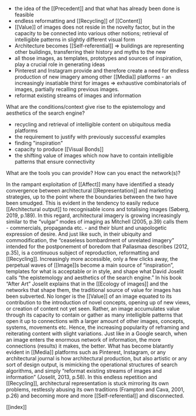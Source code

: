 - the idea of the [[Precedent]] and that what has already been done is feasible 
- endless reformatting and [[Recycling]] of [[Content]]
- [[Value]] of images does not reside in the novelty factor, but in the capacity to be connected into various other notions; retrieval of intelligible patterns in slightly different visual form 
- Architecture becomes [[Self-referential]] => buildings are representing other buildings, transferring their history and myths to the new
- all those images, as templates, prototypes and sources of inspiration, play a crucial role in generating ideas 
- Pinterest and Instagram provide and therefore create a need for endless production of new imagery among other [[Media]] platforms - an increasingly insatiable thirst for images => exhaustive combinatorials of images, partially recalling previous images.
-  reformat existing streams of images and information

What are the conditions/context give rise to the epistemology and aesthetics of the search engine? 
- recycling and retrieval of intelligible content on ubiquitous media platforms
- the requirement to justify with previously successful examples 
- finding "inspiration" 
- capacity to produce [[Visual Bonds]]
- the shifting value of images which now have to contain intelligible patterns that ensure connectivity 
 
What are the tools you can provide? How can you enact the network(s)?

In the rampant exploitation of [[Affect]] many have identified a steady convergence between architectural [[Representation]] and marketing strategies, up to the point where the boundaries between the two have been smudged. This is evident in the tendency to easily reduce [[Architectural output]] to recognisable icons and totalising images (Søberg, 2019, p.189). In this regard, architectural imagery is growing increasingly similar to the “vulgar” modes of imaging as Mitchell (2005, p.39) calls them - commercials, propaganda etc. - and their blunt and unapologetic expression of desire. And just like such, in their ubiquity and commodification, the “ceaseless bombardment of unrelated imagery” intended for the postponement of boredom that Pallasmaa describes (2012, p.35), is a continuous subject of reproduction, reformatting and [[Recycling]]. Increasingly more accessible, only a few clicks away, the perpetual waves of [[Image]]s become a main source of “inspiration”, templates for what is acceptable or in style, and shape what David Joselit calls “the epistemology and aesthetics of the search engine.” In his book “After Art” Joselit explains that in the [[Ecology of images]] and the networks that shape them, the traditional source of value for images has been subverted. No longer is the [[Value]] of an image equated to its contribution to the introduction of novel concepts, opening up of new views, or creation of content not yet seen. Rather, an image accumulates value through its capacity to contain or gather as many intelligible patterns that open it up to connections with a larger amount of other images, concepts, systems, movements etc. Hence, the increasing popularity of reframing and reiterating content with slight variations. Just like in a Google search, when an image enters the enormous network of information, the more connections (results) it makes, the better. What has become blatantly evident in [[Media]] platforms such as Pinterest, Instagram, or any architectural journal is how architectural production, but also artistic or any sort of design output, is mimicking the operational structures of search algorithms, and simply “reformat existing streams of images and information” (Joselit, 2013, p.58). In this endless repetition and [[Recycling]], architectural representation is stuck mirroring its own problems, restlessly abusing its own traditions (Frampton and Cava, 2001, p.26) and becoming more and more [[Self-referential]] and disconnected.


[[index]]